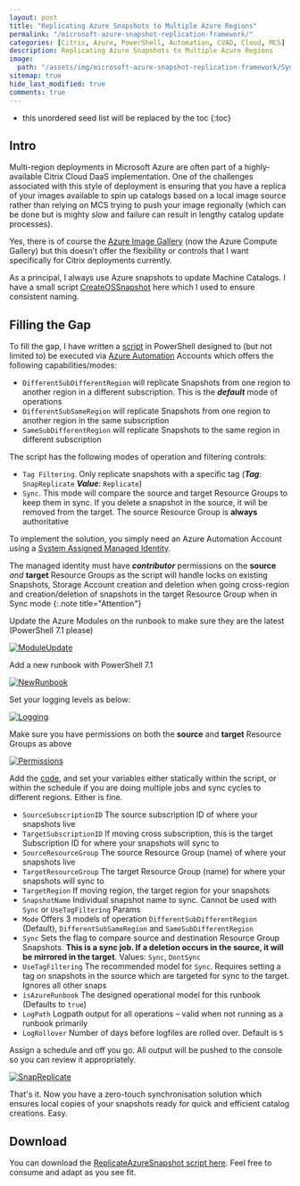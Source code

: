 ```yaml
---
layout: post
title: "Replicating Azure Snapshots to Multiple Azure Regions"
permalink: "/microsoft-azure-snapshot-replication-framework/"
categories: [Citrix, Azure, PowerShell, Automation, CVAD, Cloud, MCS]
description: Replicating Azure Snapshots to Multiple Azure Regions
image:
  path: "/assets/img/microsoft-azure-snapshot-replication-framework/Sync.png"
sitemap: true
hide_last_modified: true
comments: true
---
```


-  this unordered seed list will be replaced by the toc
{:toc}

## Intro

Multi-region deployments in Microsoft Azure are often part of a highly-available Citrix Cloud DaaS implementation. One of the challenges associated with this style of deployment is ensuring that you have a replica of your images available to spin up catalogs based on a local image source rather than relying on MCS trying to push your image regionally (which can be done but is mighty slow and failure can result in lengthy catalog update processes).

Yes, there is of course the [Azure Image Gallery](https://docs.microsoft.com/en-us/azure/virtual-machines/shared-image-galleries) (now the Azure Compute Gallery) but this doesn’t offer the flexibility or controls that I want specifically for Citrix deployments currently.

As a principal, I always use Azure snapshots to update Machine Catalogs. I have a small script [CreateOSSnapshot](https://github.com/JamesKindon/Citrix/blob/master/Azure/CreateOSSnapshot.ps1) here which I used to ensure consistent naming.

## Filling the Gap

To fill the gap, I have written a [script](https://github.com/JamesKindon/Azure/blob/master/ReplicateAzureSnapshot.ps1) in PowerShell designed to (but not limited to) be executed via [Azure Automation](https://docs.microsoft.com/en-us/azure/automation/overview) Accounts which offers the following capabilities/modes:

-  `DifferentSubDifferentRegion` will replicate Snapshots from one region to another region in a different subscription. This is the ***default*** mode of operations
-  `DifferentSubSameRegion` will replicate Snapshots from one region to another region in the same subscription
-  `SameSubDifferentRegion` will replicate Snapshots to the same region in different subscription

The script has the following modes of operation and filtering controls:

-  `Tag Filtering`. Only replicate snapshots with a specific tag (***Tag***: `SnapReplicate` ***Value***: `Replicate`)
-  `Sync`. This mode will compare the source and target Resource Groups to keep them in sync. If you delete a snapshot in the source, it will be removed from the target. The source Resource Group is **always** authoritative

To implement the solution, you simply need an Azure Automation Account using a [System Assigned Managed Identity](https://jkindon.com/migrate-azure-runbook-runas-to-system-assigned-managed-identity/).

The managed identity must have ***contributor*** permissions on the **source** *and* **target** Resource Groups as the script will handle locks on existing Snapshots, Storage Account creation and deletion when going cross-region and creation/deletion of snapshots in the target Resource Group when in Sync mode
{:.note title="Attention"}

Update the Azure Modules on the runbook to make sure they are the latest (PowerShell 7.1 please)

[![ModuleUpdate]({{site.baseurl}}/assets/img/microsoft-azure-snapshot-replication-framework/ModuleUpdate.png)]({{site.baseurl}}/assets/img/microsoft-azure-snapshot-replication-framework/ModuleUpdate.png)

Add a new runbook with PowerShell 7.1

[![NewRunbook]({{site.baseurl}}/assets/img/microsoft-azure-snapshot-replication-framework/NewRunbook.png)]({{site.baseurl}}/assets/img/microsoft-azure-snapshot-replication-framework/NewRunbook.png)

Set your logging levels as below:

[![Logging]({{site.baseurl}}/assets/img/microsoft-azure-snapshot-replication-framework/Logging.png)]({{site.baseurl}}/assets/img/microsoft-azure-snapshot-replication-framework/Logging.png)

Make sure you have permissions on both the **source** and **target** Resource Groups as above

[![Permissions]({{site.baseurl}}/assets/img/microsoft-azure-snapshot-replication-framework/Permissions.png)]({{site.baseurl}}/assets/img/microsoft-azure-snapshot-replication-framework/Permissions.png)

Add the [code](https://github.com/JamesKindon/Azure/blob/master/ReplicateAzureSnapshot.ps1), and set your variables either statically within the script, or within the schedule if you are doing multiple jobs and sync cycles to different regions. Either is fine.

-  `SourceSubscriptionID` The source subscription ID of where your snapshots live
-  `TargetSubscriptionID` If moving cross subscription, this is the target Subscription ID for where your snapshots will sync to
-  `SourceResourceGroup` The source Resource Group (name) of where your snapshots live
-  `TargetResourceGroup` The target Resource Group (name) for where your snapshots will sync to
-  `TargetRegion` If moving region, the target region for your snapshots
-  `SnapshotName` Individual snapshot name to sync. Cannot be used with `Sync` or `UseTagFiltering` Params
-  `Mode` Offers 3 models of operation `DifferentSubDifferentRegion` (Default), `DifferentSubSameRegion` and `SameSubDifferentRegion`
-  `Sync` Sets the flag to compare source and destination Resource Group Snapshots. **This is a sync job. If a deletion occurs in the source, it will be mirrored in the target**. Values: `Sync`, `DontSync`
-  `UseTagFiltering` The recommended model for `Sync`. Requires setting a tag on snapshots in the source which are targeted for sync to the target. Ignores all other snaps
-  `isAzureRunbook` The designed operational model for this runbook (Defaults to `true`)
-  `LogPath` Logpath output for all operations – valid when not running as a runbook primarily
-  `LogRollover` Number of days before logfiles are rolled over. Default is `5`

Assign a schedule and off you go. All output will be pushed to the console so you can review it appropriately.

[![SnapReplicate]({{site.baseurl}}/assets/img/microsoft-azure-snapshot-replication-framework/SnapReplicate.png)]({{site.baseurl}}/assets/img/microsoft-azure-snapshot-replication-framework/SnapReplicate.png)

That's it. Now you have a zero-touch synchronisation solution which ensures local copies of your snapshots ready for quick and efficient catalog creations. Easy.

## Download

You can download the [ReplicateAzureSnapshot script here](https://github.com/JamesKindon/Azure/blob/master/ReplicateAzureSnapshot.ps1). Feel free to consume and adapt as you see fit.
